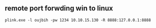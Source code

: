 ## remote port forwding win to linux 
```
plink.exe -l oujbih -pw 1234 10.10.15.130 -R 8888:127.0.0.1:8888 
```
